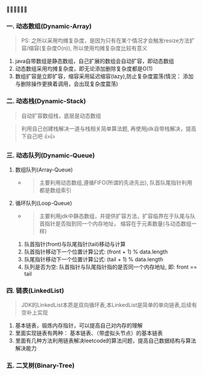 🚀🚀🚀🚀🚀🚀

### 一. 动态数组(Dynamic-Array)

> PS: 之所以采用均摊复杂度，是因为只有在某个情况才会触发resize方法扩容/缩容(复杂度O(n)), 所以使用均摊复杂度比较有意义

  1. java自带数组是静态数组，自己扩展的数组会自动扩容，即动态数组
  2. 动态数组采用均摊复杂度，即无论添加删除复杂度都是O(1)
  3. 数组扩容是立即扩容，缩容采用延迟缩容(lazy),防止复杂度震荡(情況： 添加与删除操作更换着调用，会出现复杂度震荡)


### 二. 动态栈(Dynamic-Stack)

  > 自动扩容数组栈，底层是动态数组

  > 利用自己创建栈解决一道与栈相关简单算法题, 再使用jdk自带栈解决，提高下自己吧 👍👍


### 三. 动态队列(Dynamic-Queue)

  1. 数组队列(Array-Queue)
     -  > 主要利用动态数组,遵循FIFO(所谓的先进先出), 队首队尾指针利用都是数组索引
  2. 循环队列(Loop-Queue)
     -  > 主要利用jdk中静态数组，并提供扩容方法，扩容临界在于队尾与队首指针是否指到同一个内存地址， 缩容在于元素数量(与动态数组一样)
     1. 队首指针(front)与队尾指针(tail)移动与计算
     2. 队首指针移动下一个位置计算公式:  (front + 1) % data.length
     3. 队尾指针移动下一个位置计算公式:  (tail + 1) % data.length
     4. 队列是否为空:   队首指针与队尾指针指的是否同一个内存地址, 即:  front == tail


### 四. 链表(LinkedList)

  > JDK的LinkedList本质是双向循环表,本LinkedList是简单的单向链表,后续有空补上实现


  1. 基本链表，锻炼内存指针，可以提高自己对内存的理解
  2. 里面实现链表有两种： 基本链表、（带虚拟头节点）的基本链表
  3. 里面有几种方法利用链表解决leetcode的算法问题，提高自己数据结构与算法解决能力


### 五. 二叉树(Binary-Tree)



